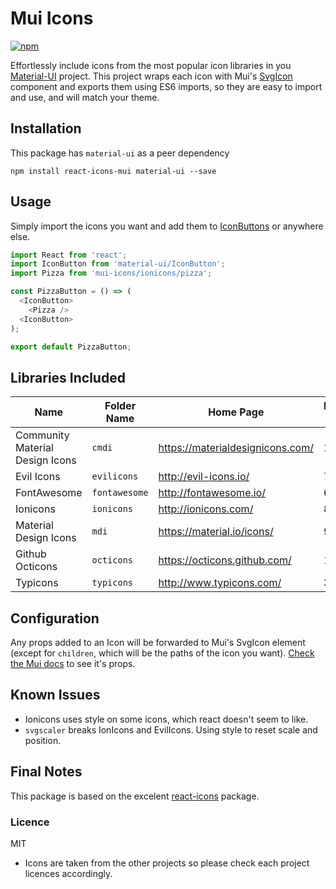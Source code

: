 # Mui Icons

[![npm][npm-image]][npm-url]

[npm-image]: https://img.shields.io/npm/v/mui-icons.svg?style=flat-square
[npm-url]: https://www.npmjs.com/package/mui-icons

Effortlessly include icons from the most popular icon libraries in you [Material-UI](http://www.material-ui.com/#/) project. This project wraps each icon with Mui's [SvgIcon](http://www.material-ui.com/#/components/svg-icon) component and exports them using ES6 imports, so they are easy to import and use, and will match your theme.

## Installation

This package has `material-ui` as a peer dependency

    npm install react-icons-mui material-ui --save

## Usage

Simply import the icons you want and add them to [IconButtons](http://www.material-ui.com/#/components/icon-button) or anywhere else.

```javascript
import React from 'react';
import IconButton from 'material-ui/IconButton';
import Pizza from 'mui-icons/ionicons/pizza';

const PizzaButton = () => (
  <IconButton>
    <Pizza />
  <IconButton>
);

export default PizzaButton;
```

## Libraries Included

| Name | Folder Name | Home Page | Number if Icons |
|---|---|---|---|
| Community Material Design Icons | `cmdi` | https://materialdesignicons.com/ | 1956 |
| Evil Icons | `evilicons` | http://evil-icons.io/ | 70 |
| FontAwesome | `fontawesome` | http://fontawesome.io/ | 694 |
| Ionicons | `ionicons` | http://ionicons.com/ | 859 |
| Material Design Icons | `mdi` | https://material.io/icons/ | 959 |
| Github Octicons | `octicons` | https://octicons.github.com/ | 176 |
| Typicons | `typicons` | http://www.typicons.com/ | 336 |

## Configuration

Any props added to an Icon will be forwarded to Mui's SvgIcon element (except for `children`, which will be the paths of the icon you want). [Check the Mui docs](http://www.material-ui.com/#/components/svg-icon) to see it's props.

## Known Issues

- Ionicons uses style on some icons, which react doesn't seem to like.
- `svgscaler` breaks IonIcons and EvilIcons. Using style to reset scale and position.

## Final Notes

This package is based on the excelent [react-icons](https://github.com/gorangajic/react-icons) package.

### Licence

MIT

* Icons are taken from the other projects so please check each project licences accordingly.
